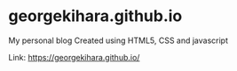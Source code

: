 # georgekihara.github.io
My personal blog
Created using HTML5, CSS and javascript

Link: https://georgekihara.github.io/
